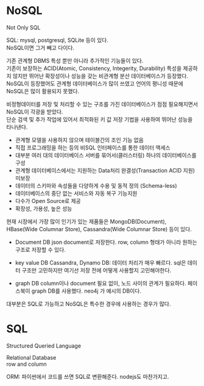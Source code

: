 # NoSQL

Not Only SQL  

SQL: mysql, postgresql, SQLite 등이 있다.  
NoSQL이면 그거 빼고 다이다.

기존 관계형 DBMS 특성 뿐만 아니라 추가적인 기능들이 있다.  
기존이 보장하는 ACID(Atomic, Consistency, Integerity, Durability) 특성을 제공하지 않지만 뛰어난 확장성이나 성능을 갖는 비관계형 분산 데이터베이스가 등장했다.  
NoSQL이 등장했어도 관계형 데이터베이스가 많이 쓰였고 언어의 평니성 때문에 NoSQL은 많이 활용되지 못했다.

비정형데이터를 저장 및 처리할 수 있는 구조를 가진 데이터베이스가 점점 필요해지면서 NoSQL이 각광을 받았다.  
단순 검색 및 추가 작업에 있어서 최적화된 키 값 저장 기법을 사용하여 뛰어난 성능을 타나낸다.

- 관계형 모델을 사용하지 않으며 테이블간의 조인 기능 없음
- 직접 프로그래밍을 하는 등의 비SQL 인터페이스를 통한 데이터 액세스
- 대부분 여러 대의 데이터베이스 서버를 묶어서(클러스터링) 하나의 데이터베이스를 구성
- 관계형 데이터베이스에서는 지원하는 Data처리 완결성(Transaction ACID 지원) 미보장
- 데이터의 스키마와 속성들을 다양하게 수용 및 동적 정의 (Schema-less)
- 데이터베이스의 중단 없는 서비스와 자동 복구 기능지원
- 다수가 Open Source로 제공
- 확장성, 가용성, 높은 성능

현재 시장에서 가장 많이 인기가 있는 제품들은 MongoDB(Document), HBase(Wide Columnar Store), Cassandra(Wide Columnar Store) 등이 있다.

- Document DB
json document로 저장한다.
row, column 형태가 아니라 원하는 구조로 저장할 수 있다.

- key value DB
Cassandra, Dynamo DB: 데이터 처리가 매우 빠르다.
sql은 데이터 구조만 고민하지만 여기선 저장 전에 어떻게 사용할지 고민해야한다.

- graph DB
column이나 document 필요 없이, 노드 사이의 관계가 필요하다.
페이스북이 graph DB를 사용했다.
neo4j 가 예시의 DB이다.

대부분은 SQL로 가능하고 NoSQL은 특수한 경우에 사용하는 경우가 많다.


# SQL

Structured Queried Language

Relational Database   
row and column   

ORM: 파이썬에서 코드를 쓰면 SQL로 변환해준다. nodejs도 마찬가지고.   
